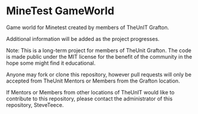 # MineTest GameWorld

Game world for Minetest created by members of TheUnIT Grafton.

Additional information will be added as the project progresses.

Note:
This is a long-term project for members of TheUnit Grafton. The code is made public under the MIT license for the benefit of the community in the hope some might find it educational.

Anyone may fork or clone this repository, however pull requests will only be accepted from TheUnit Mentors or Members from the Grafton location.

If Mentors or Members from other locations of TheUnIT would like to contribute to this repository, please contact the administrator of this repository, SteveTeece.

